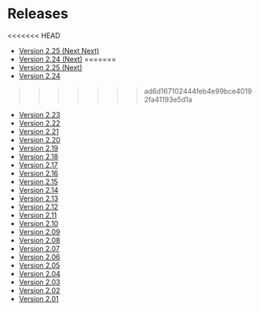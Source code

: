 # Releases
<<<<<<< HEAD
- [Version 2.25 (Next Next)](2_25)
- [Version 2.24 (Next)](2_24)
=======
- [Version 2.25 (Next)](2_25)
- [Version 2.24](2_24)
>>>>>>> ad6d167102444feb4e99bce40192fa41193e5d1a
- [Version 2.23](2_23)
- [Version 2.22](2_22)
- [Version 2.21](2_21)
- [Version 2.20](2_20)
- [Version 2.19](2_19)
- [Version 2.18](2_18)
- [Version 2.17](2_17)
- [Version 2.16](2_16)
- [Version 2.15](2_15)
- [Version 2.14](2_14)
- [Version 2.13](2_13)
- [Version 2.12](2_12)
- [Version 2.11](2_11)
- [Version 2.10](2_10)
- [Version 2.09](2_09)
- [Version 2.08](2_08)
- [Version 2.07](2_07)
- [Version 2.06](2_06)
- [Version 2.05](2_05)
- [Version 2.04](2_04)
- [Version 2.03](2_03)
- [Version 2.02](2_02)
- [Version 2.01](2_01)

